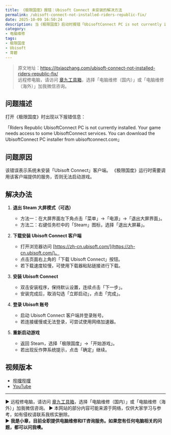 ```yaml
---
title: 《极限国度》报错：Ubisoft Connect 未安装的解决方法
permalink: /ubisoft-connect-not-installed-riders-republic-fix/
date: 2025-10-09 16:50:24
description: 当《极限国度》启动时报错「UbisoftConnect PC is not currently installed」时，说明电脑缺少 Ubisoft Connect 客户端。本文介绍问题原因及详细安装步骤，帮助玩家顺利启动游戏。
category:
- 电脑维修
tags:
- 极限国度
- Ubisoft
- 育碧
---
```


> 原文地址：<https://itxiaozhang.com/ubisoft-connect-not-installed-riders-republic-fix/>  
> 远程修电脑，请访问 [章九工具箱](https://zhang9.com/)，选择「电脑维修（国内）」或「电脑维修（海外）」加我微信咨询。    


## 问题描述

打开《极限国度》时出现以下报错信息：

「Riders Republic
UbisoftConnect PC is not currently installed.
Your game needs access to some UbisoftConnect services.
You can download the UbisoftConnect PC installer from ubisoftconnect.com」

## 问题原因

该错误表示系统未安装「Ubisoft Connect」客户端。
《极限国度》运行时需要调用该客户端提供的服务，否则无法启动游戏。

## 解决办法

1. **退出 Steam 大屏模式（可选）**

   * 方法一：在大屏界面左下角点击「菜单」→「电源」→「退出大屏界面」。
   * 方法二：右键任务栏中的「Steam」图标，选择「退出大屏幕」。

2. **下载安装 Ubisoft Connect 客户端**

   * 打开浏览器访问 [https://zh-cn.ubisoft.com/](https://zh-cn.ubisoft.com/)。
   * 点击页面右上角的「下载 Ubisoft Connect」按钮。
   * 若下载速度较慢，可使用下载器粘贴链接进行下载。

3. **安装 Ubisoft Connect**

   * 双击安装程序，保持默认设置，连续点击「下一步」。
   * 安装完成后，取消勾选「立即启动」，点击「完成」。

4. **登录 Ubisoft 账号**

   * 启动 Ubisoft Connect 客户端并登录账号。
   * 若连接缓慢或无法登录，可尝试使用网络加速器。

5. **重新启动游戏**

   * 返回 Steam，选择「极限国度」→「开始游戏」。
   * 若出现反作弊系统提示，点击「确定」继续。


## 视频版本

- [哔哩哔哩](https://space.bilibili.com/3546607630944387)
- [YouTube](https://www.youtube.com/@itxiaozhang)

---
▶ 远程修电脑，请访问 [章九工具箱](https://zhang9.com/)，选择「电脑维修（国内）」或「电脑维修（海外）」加我微信咨询。 
▶ 本网站的部分内容可能来源于网络，仅供大家学习与参考，如有侵权请联系我核实删除。  
▶ **我是小章，目前全职提供电脑维修和IT咨询服务。如果您有任何电脑相关的问题，都可以问我噢。**  
